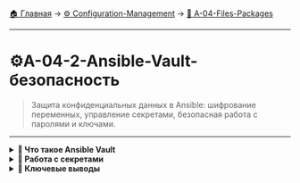 [🏠 Главная](../../README.md) → [⚙️ Configuration-Management](../../README.md#-configuration-management) → [📁 A-04-Files-Packages](../../README.md#-a-04-files-packages)

---

# ⚙️A-04-2-Ansible-Vault-безопасность
> Защита конфиденциальных данных в Ansible: шифрование переменных, управление секретами, безопасная работа с паролями и ключами.

---

<details>
<summary><b>🎯 Что такое Ansible Vault</b></summary>

---

### Концепция защиты секретов

```text
# Ansible Vault - шифрование конфиденциальных данных
┌─────────────────────────────────┐
│        Ansible Vault            │
├─────────────────────────────────┤
│  ✅ Шифрование переменных       │
│  ✅ Защита паролей и ключей     │
│  ✅ Безопасное хранение секретов│
│  ✅ Интеграция с Git            │
│  ✅ Командная работа            │
└─────────────────────────────────┘

# Что защищаем:
• Пароли баз данных
• API ключи и токены
• SSH приватные ключи
• SSL сертификаты
• Конфиденциальные конфигурации
```

### Базовые команды Vault

+++bash
# Создание зашифрованного файла
ansible-vault create secrets.yml

# Редактирование зашифрованного файла
ansible-vault edit secrets.yml

# Просмотр зашифрованного файла
ansible-vault view secrets.yml

# Расшифровка файла
ansible-vault decrypt secrets.yml

# Шифрование существующего файла
ansible-vault encrypt secrets.yml
---bash

---

</details>

<details>
<summary><b>🔐 Работа с секретами</b></summary>

---

### Создание файла секретов

+++yaml
# secrets.yml (зашифрованный)
---
database_password: "super_secret_password"
api_key: "sk-1234567890abcdef"
ssh_private_key: |
  -----BEGIN PRIVATE KEY-----
  MIIEvgIBADANBgkqhkiG9w0BAQEFAASCBKgwggSkAgEAAoIBAQC...
  -----END PRIVATE KEY-----
ssl_certificate: |
  -----BEGIN CERTIFICATE-----
  MIIDXTCCAkWgAwIBAgIJAKoK/Ovj8W...
  -----END CERTIFICATE-----
---yaml

### Использование в playbook

+++yaml
---
- name: Deploy application with secrets
  hosts: all
  vars_files:
    - secrets.yml
  
  tasks:
    - name: Configure database
      template:
        src: database.conf.j2
        dest: /etc/app/database.conf
      vars:
        db_password: "{{ database_password }}"
---yaml

---

</details>

<details>
<summary><b>🎯 Ключевые выводы</b></summary>

---

### Best Practices Vault

```text
✅ Используйте Vault для всех секретов
✅ Храните пароль Vault в безопасном месте
✅ Применяйте разные пароли для разных окружений
✅ Регулярно ротируйте пароли
✅ Документируйте процесс работы с секретами
```

### Что изучаем дальше

```text
📚 Следующая тема: Динамический инвентарь
🎯 Практика: Автоматическое обнаружение хостов
🔧 Инструменты: Cloud провайдеры
```

---

</details>
